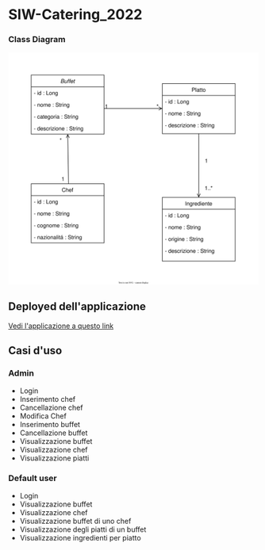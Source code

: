 # SIW-Catering_2022

### Class Diagram

![](classDiagram-catering.svg)

## Deployed dell'applicazione
[Vedi l'applicazione a questo link](https://siw-catering.herokuapp.com/)

## Casi d'uso

### Admin
- Login
- Inserimento chef
- Cancellazione chef
- Modifica Chef
- Inserimento buffet
- Cancellazione buffet
- Visualizzazione buffet
- Visualizzazione chef
- Visualizzazione piatti



### Default user
- Login
- Visualizzazione buffet
- Visualizzazione chef
- Visualizzazione buffet di uno chef
- Visualizzazione degli piatti di un buffet
- Visualizzazione ingredienti per piatto
